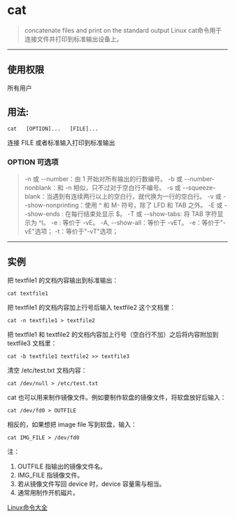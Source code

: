 # cat
> concatenate files and print on the standard output
> Linux cat命令用于连接文件并打印到标准输出设备上。

----------------------------------
## 使用权限
所有用户
## 用法: 
```
cat   [OPTION]...   [FILE]...
```
连接 FILE 或者标准输入打印到标准输出
### OPTION 可选项 
> -n 或 --number：由 1 开始对所有输出的行数编号。
-b 或 --number-nonblank：和 -n 相似，只不过对于空白行不编号。
-s 或 --squeeze-blank：当遇到有连续两行以上的空白行，就代换为一行的空白行。
-v 或 --show-nonprinting：使用 ^ 和 M- 符号，除了 LFD 和 TAB 之外。
-E 或 --show-ends : 在每行结束处显示 $。
-T 或 --show-tabs: 将 TAB 字符显示为 ^I。
-e : 等价于 -vE。
-A, --show-all：等价于 -vET。
-e：等价于"-vE"选项；
-t：等价于"-vT"选项；

------------------------------------------------------
## 实例

把 textfile1 的文档内容输出到标准输出：
```
cat textfile1
```
把 textfile1 的文档内容加上行号后输入 textfile2 这个文档里：
```
cat -n textfile1 > textfile2
```
把 textfile1 和 textfile2 的文档内容加上行号（空白行不加）之后将内容附加到 textfile3 文档里：
```
cat -b textfile1 textfile2 >> textfile3 
```
清空 /etc/test.txt 文档内容：
```
cat /dev/null > /etc/test.txt
```
cat 也可以用来制作镜像文件。例如要制作软盘的镜像文件，将软盘放好后输入：
```
cat /dev/fd0 > OUTFILE
```
相反的，如果想把 image file 写到软盘，输入：
```
cat IMG_FILE > /dev/fd0
```
注：
> 
1. OUTFILE 指输出的镜像文件名。
2. IMG_FILE 指镜像文件。
3. 若从镜像文件写回 device 时，device 容量需与相当。
4. 通常用制作开机磁片。

[Linux命令大全](http://www.runoob.com/linux/linux-command-manual.html "Linux命令大全")